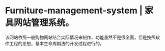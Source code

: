 # Furniture-management-system | 家具网站管理系统。


该网站依照一般购物网站结合实际情况来制作，功能虽然不是很全面，但是按照软件工程的思想，基本生命周期法的开发过程进行的。
